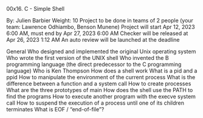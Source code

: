 00x16. C - Simple Shell

 By: Julien Barbier
 Weight: 10
 Project to be done in teams of 2 people (your team: Lawrence Odhiambo, Benson Munene)
 Project will start Apr 12, 2023 6:00 AM, must end by Apr 27, 2023 6:00 AM
 Checker will be released at Apr 26, 2023 1:12 AM
 An auto review will be launched at the deadline



 General
Who designed and implemented the original Unix operating system
Who wrote the first version of the UNIX shell
Who invented the B programming language (the direct predecessor to the C programming language)
Who is Ken Thompson
How does a shell work
What is a pid and a ppid
How to manipulate the environment of the current process
What is the difference between a function and a system call
How to create processes
What are the three prototypes of main
How does the shell use the PATH to find the programs
How to execute another program with the execve system call
How to suspend the execution of a process until one of its children terminates
What is EOF / “end-of-file”?

